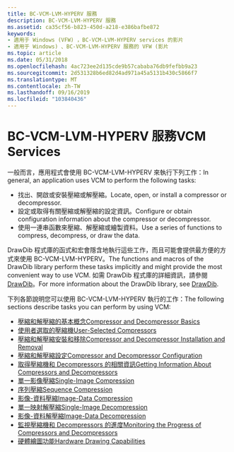 ```yaml
---
title: BC-VCM-LVM-HYPERV 服務
description: BC-VCM-LVM-HYPERV 服務
ms.assetid: ca35cf56-b823-450d-a218-e386bafbe872
keywords:
- 適用于 Windows (VFW) ，BC-VCM-LVM-HYPERV services 的影片
- 適用于 Windows) 、BC-VCM-LVM-HYPERV 服務的 VFW (影片
ms.topic: article
ms.date: 05/31/2018
ms.openlocfilehash: 4ac723ee2d135cde9b57cababa76db9fefbb9a23
ms.sourcegitcommit: 2d531328b6ed82d4ad971a45a5131b430c5866f7
ms.translationtype: MT
ms.contentlocale: zh-TW
ms.lasthandoff: 09/16/2019
ms.locfileid: "103840436"
---
```

# <a name="vcm-services"></a><span data-ttu-id="45fa2-105">BC-VCM-LVM-HYPERV 服務</span><span class="sxs-lookup"><span data-stu-id="45fa2-105">VCM Services</span></span>

<span data-ttu-id="45fa2-106">一般而言，應用程式會使用 BC-VCM-LVM-HYPERV 來執行下列工作：</span><span class="sxs-lookup"><span data-stu-id="45fa2-106">In general, an application uses VCM to perform the following tasks:</span></span>

-   <span data-ttu-id="45fa2-107">找出、開啟或安裝壓縮或解壓縮。</span><span class="sxs-lookup"><span data-stu-id="45fa2-107">Locate, open, or install a compressor or decompressor.</span></span>
-   <span data-ttu-id="45fa2-108">設定或取得有關壓縮或解壓縮的設定資訊。</span><span class="sxs-lookup"><span data-stu-id="45fa2-108">Configure or obtain configuration information about the compressor or decompressor.</span></span>
-   <span data-ttu-id="45fa2-109">使用一連串函數來壓縮、解壓縮或繪製資料。</span><span class="sxs-lookup"><span data-stu-id="45fa2-109">Use a series of functions to compress, decompress, or draw the data.</span></span>

<span data-ttu-id="45fa2-110">DrawDib 程式庫的函式和宏會隱含地執行這些工作，而且可能會提供最方便的方式來使用 BC-VCM-LVM-HYPERV。</span><span class="sxs-lookup"><span data-stu-id="45fa2-110">The functions and macros of the DrawDib library perform these tasks implicitly and might provide the most convenient way to use VCM.</span></span> <span data-ttu-id="45fa2-111">如需 DrawDib 程式庫的詳細資訊，請參閱 [DrawDib](drawdib.md)。</span><span class="sxs-lookup"><span data-stu-id="45fa2-111">For more information about the DrawDib library, see [DrawDib](drawdib.md).</span></span>

<span data-ttu-id="45fa2-112">下列各節說明您可以使用 BC-VCM-LVM-HYPERV 執行的工作：</span><span class="sxs-lookup"><span data-stu-id="45fa2-112">The following sections describe tasks you can perform by using VCM:</span></span>

-   [<span data-ttu-id="45fa2-113">壓縮和解壓縮的基本概念</span><span class="sxs-lookup"><span data-stu-id="45fa2-113">Compressor and Decompressor Basics</span></span>](compressor-and-decompressor-basics.md)
-   [<span data-ttu-id="45fa2-114">使用者選取的壓縮機</span><span class="sxs-lookup"><span data-stu-id="45fa2-114">User-Selected Compressors</span></span>](user-selected-compressors.md)
-   [<span data-ttu-id="45fa2-115">壓縮和解壓縮安裝和移除</span><span class="sxs-lookup"><span data-stu-id="45fa2-115">Compressor and Decompressor Installation and Removal</span></span>](compressor-and-decompressor-installation-and-removal.md)
-   [<span data-ttu-id="45fa2-116">壓縮和解壓縮設定</span><span class="sxs-lookup"><span data-stu-id="45fa2-116">Compressor and Decompressor Configuration</span></span>](compressor-and-decompressor-configuration.md)
-   [<span data-ttu-id="45fa2-117">取得壓縮機和 Decompressors 的相關資訊</span><span class="sxs-lookup"><span data-stu-id="45fa2-117">Getting Information About Compressors and Decompressors</span></span>](getting-information-about-compressors-and-decompressors.md)
-   [<span data-ttu-id="45fa2-118">單一影像壓縮</span><span class="sxs-lookup"><span data-stu-id="45fa2-118">Single-Image Compression</span></span>](single-image-compression.md)
-   [<span data-ttu-id="45fa2-119">序列壓縮</span><span class="sxs-lookup"><span data-stu-id="45fa2-119">Sequence Compression</span></span>](sequence-compression.md)
-   [<span data-ttu-id="45fa2-120">影像-資料壓縮</span><span class="sxs-lookup"><span data-stu-id="45fa2-120">Image-Data Compression</span></span>](image-data-compression.md)
-   [<span data-ttu-id="45fa2-121">單一映射解壓縮</span><span class="sxs-lookup"><span data-stu-id="45fa2-121">Single-Image Decompression</span></span>](single-image-decompression.md)
-   [<span data-ttu-id="45fa2-122">影像-資料解壓縮</span><span class="sxs-lookup"><span data-stu-id="45fa2-122">Image-Data Decompression</span></span>](image-data-decompression.md)
-   [<span data-ttu-id="45fa2-123">監視壓縮機和 Decompressors 的進度</span><span class="sxs-lookup"><span data-stu-id="45fa2-123">Monitoring the Progress of Compressors and Decompressors</span></span>](monitoring-the-progress-of-compressors-and-decompressors.md)
-   [<span data-ttu-id="45fa2-124">硬體繪圖功能</span><span class="sxs-lookup"><span data-stu-id="45fa2-124">Hardware Drawing Capabilities</span></span>](hardware-drawing-capabilities.md)

 

 





